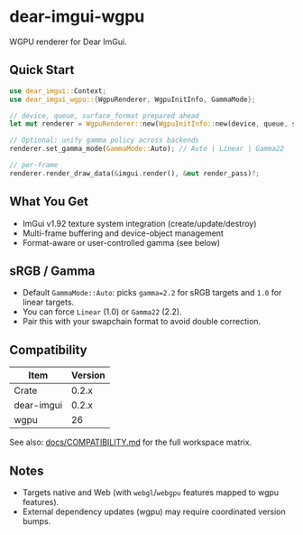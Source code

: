 # dear-imgui-wgpu

WGPU renderer for Dear ImGui.

## Quick Start

```rust
use dear_imgui::Context;
use dear_imgui_wgpu::{WgpuRenderer, WgpuInitInfo, GammaMode};

// device, queue, surface_format prepared ahead
let mut renderer = WgpuRenderer::new(WgpuInitInfo::new(device, queue, surface_format), &mut imgui)?;

// Optional: unify gamma policy across backends
renderer.set_gamma_mode(GammaMode::Auto); // Auto | Linear | Gamma22

// per-frame
renderer.render_draw_data(&imgui.render(), &mut render_pass)?;
```

## What You Get

- ImGui v1.92 texture system integration (create/update/destroy)
- Multi-frame buffering and device-object management
- Format-aware or user-controlled gamma (see below)

## sRGB / Gamma

- Default `GammaMode::Auto`: picks `gamma=2.2` for sRGB targets and `1.0` for linear targets.
- You can force `Linear` (1.0) or `Gamma22` (2.2).
- Pair this with your swapchain format to avoid double correction.

## Compatibility

| Item            | Version |
|-----------------|---------|
| Crate           | 0.2.x   |
| dear-imgui      | 0.2.x   |
| wgpu            | 26      |

See also: [docs/COMPATIBILITY.md](../../docs/COMPATIBILITY.md) for the full workspace matrix.

## Notes

- Targets native and Web (with `webgl`/`webgpu` features mapped to wgpu features).
- External dependency updates (wgpu) may require coordinated version bumps.
